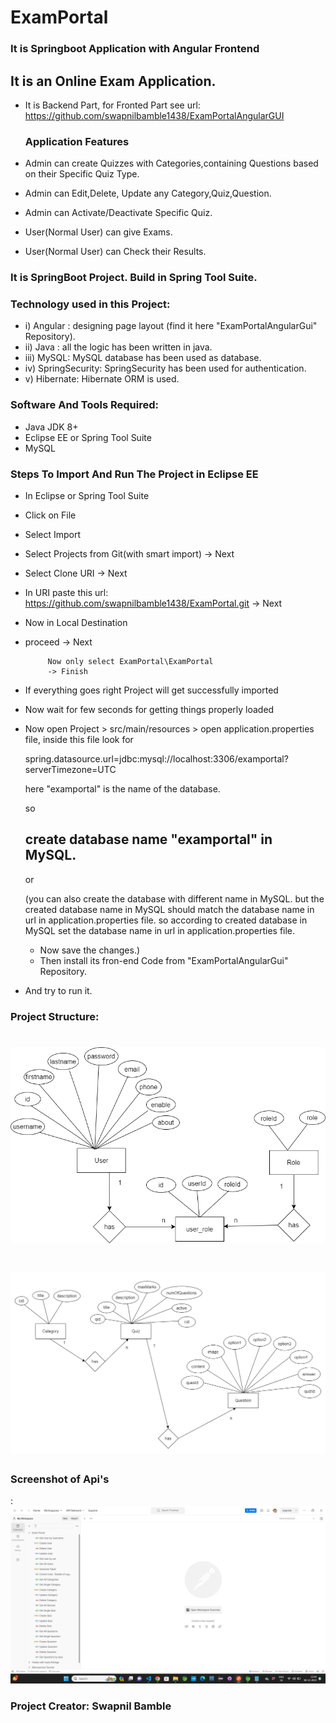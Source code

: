 # ExamPortal

### It is Springboot Application with Angular Frontend
## It is an Online Exam Application. 
- It is Backend Part, for Fronted Part see url: https://github.com/swapnilbamble1438/ExamPortalAngularGUI

  ### Application Features
 - Admin can create  Quizzes with Categories,containing Questions based on their Specific Quiz Type.
 - Admin can Edit,Delete, Update any Category,Quiz,Question.
 - Admin can Activate/Deactivate Specific Quiz.  
 - User(Normal User) can give Exams.
 - User(Normal User) can Check their Results.
              
### It is SpringBoot Project. Build in Spring Tool Suite.

### Technology used in this Project: 
- i) Angular : designing page layout (find it here "ExamPortalAngularGui" Repository). 
- ii) Java : all the logic has been written in java. 
- iii) MySQL: MySQL database has been used as database.
- iv) SpringSecurity: SpringSecurity has been used for authentication.
- v) Hibernate: Hibernate ORM is used.


### Software And Tools Required:
- Java JDK 8+ 
- Eclipse EE or Spring Tool Suite
- MySQL

### Steps To Import And Run The Project in Eclipse EE
- In Eclipse or Spring Tool Suite
- Click on File
- Select Import
- Select Projects from Git(with smart import) -> Next
- Select Clone URI -> Next
- In URI paste this url: https://github.com/swapnilbamble1438/ExamPortal.git
  -> Next
-  Now in Local Destination

-  proceed -> Next

            Now only select ExamPortal\ExamPortal
            -> Finish
   
-  If everything goes right Project will get successfully imported
-  Now wait for few seconds for getting things properly loaded

-  Now open Project > src/main/resources > open application.properties file,
   inside this file look for
   
   spring.datasource.url=jdbc:mysql://localhost:3306/examportal?serverTimezone=UTC

   here "examportal" is the name of the database.
   
     so

   ## create database name "examportal" in MySQL.

    or

   (you can also create the database with different name in MySQL. but the created database
   name in MySQL should match the database name in url in application.properties file.
   so according to created database in MySQL set the database name in url in 
   application.properties 
   file.
   - Now save the changes.)
   - Then install its fron-end Code from "ExamPortalAngularGui" Repository.
  - And try to run it.


### Project Structure:
![Project Structure - Image 1](a11.png)
==================================================================================================================================================================
![Project Structure - Image 2](a12.png)
==================================================================================================================================================================


### Screenshot of Api's
:
![a](a1.png)




### Project Creator: Swapnil Bamble


